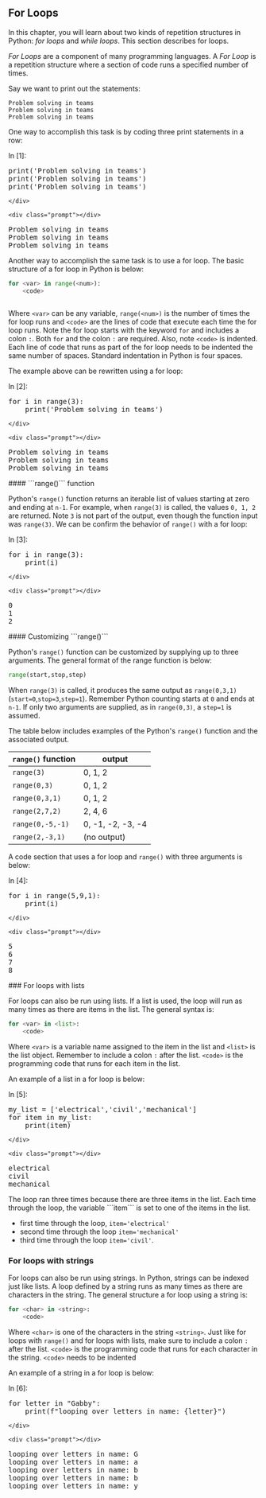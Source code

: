 
## For Loops
In this chapter, you will learn about two kinds of repetition structures in Python: _for loops_ and _while loops_. This section describes for loops.

_For Loops_ are a component of many programming languages. A _For Loop_ is a repetition structure where a section of code runs a specified number of times. 

Say we want to print out the statements:

```text
Problem solving in teams
Problem solving in teams
Problem solving in teams
```

One way to accomplish this task is by coding three print statements in a row:
<div class="cell border-box-sizing code_cell rendered">
<div class="input">
<div class="prompt input_prompt">In&nbsp;[1]:</div>
<div class="inner_cell">
    <div class="input_area">
<div class=" highlight hl-ipython3"><pre><span></span><span class="nb">print</span><span class="p">(</span><span class="s1">&#39;Problem solving in teams&#39;</span><span class="p">)</span>
<span class="nb">print</span><span class="p">(</span><span class="s1">&#39;Problem solving in teams&#39;</span><span class="p">)</span>
<span class="nb">print</span><span class="p">(</span><span class="s1">&#39;Problem solving in teams&#39;</span><span class="p">)</span>
</pre></div>

    </div>
</div>
</div>

<div class="output_wrapper">
<div class="output">


<div class="output_area">

    <div class="prompt"></div>


<div class="output_subarea output_stream output_stdout output_text">
<pre>Problem solving in teams
Problem solving in teams
Problem solving in teams
</pre>
</div>
</div>

</div>
</div>

</div>
Another way to accomplish the same task is to use a for loop. The basic structure of a for loop in Python is below:
    
```python
for <var> in range(<num>):
    <code>
    
```

Where ```<var>``` can be any variable, ```range(<num>)``` is the number of times the for loop runs and ```<code>``` are the lines of code that execute each time the for loop runs. Note the for loop starts with the keyword ```for``` and includes a colon ```:```. Both ```for``` and the colon ```:``` are required. Also, note ```<code>``` is indented. Each line of code that runs as part of the for loop needs to be indented the same number of spaces. Standard indentation in Python is four spaces. 

The example above can be rewritten using a for loop:
<div class="cell border-box-sizing code_cell rendered">
<div class="input">
<div class="prompt input_prompt">In&nbsp;[2]:</div>
<div class="inner_cell">
    <div class="input_area">
<div class=" highlight hl-ipython3"><pre><span></span><span class="k">for</span> <span class="n">i</span> <span class="ow">in</span> <span class="nb">range</span><span class="p">(</span><span class="mi">3</span><span class="p">):</span>
    <span class="nb">print</span><span class="p">(</span><span class="s1">&#39;Problem solving in teams&#39;</span><span class="p">)</span>
</pre></div>

    </div>
</div>
</div>

<div class="output_wrapper">
<div class="output">


<div class="output_area">

    <div class="prompt"></div>


<div class="output_subarea output_stream output_stdout output_text">
<pre>Problem solving in teams
Problem solving in teams
Problem solving in teams
</pre>
</div>
</div>

</div>
</div>

</div>
#### ```range()``` function

Python's ```range()``` function returns an iterable list of values starting at zero and ending at ```n-1```. For example, when ```range(3)``` is called, the values ```0, 1, 2``` are returned. Note ```3``` is not part of the output, even though the function input was ```range(3)```. We can be confirm the behavior of ```range()``` with a for loop:
<div class="cell border-box-sizing code_cell rendered">
<div class="input">
<div class="prompt input_prompt">In&nbsp;[3]:</div>
<div class="inner_cell">
    <div class="input_area">
<div class=" highlight hl-ipython3"><pre><span></span><span class="k">for</span> <span class="n">i</span> <span class="ow">in</span> <span class="nb">range</span><span class="p">(</span><span class="mi">3</span><span class="p">):</span>
    <span class="nb">print</span><span class="p">(</span><span class="n">i</span><span class="p">)</span>
</pre></div>

    </div>
</div>
</div>

<div class="output_wrapper">
<div class="output">


<div class="output_area">

    <div class="prompt"></div>


<div class="output_subarea output_stream output_stdout output_text">
<pre>0
1
2
</pre>
</div>
</div>

</div>
</div>

</div>
#### Customizing ```range()```

Python's ```range()``` function can be customized by supplying up to three arguments. The general format of the range function is below:

```python
range(start,stop,step)
```

When ```range(3)``` is called, it produces the same output as ```range(0,3,1)``` (```start=0```,```stop=3```,```step=1```). Remember Python counting starts at ```0``` and ends at ```n-1```. If only two arguments are supplied, as in ```range(0,3)```, a ```step=1``` is assumed.

The table below includes examples of the Python's ```range()``` function and the associated output.

| ```range()``` function | output |
| --- | --- |
| ```range(3)``` | 0, 1, 2 |
| ```range(0,3)``` | 0, 1, 2 |
| ```range(0,3,1)``` | 0, 1, 2 |
| ```range(2,7,2)``` | 2, 4, 6 |
| ```range(0,-5,-1)``` | 0, -1, -2, -3, -4 |
| ```range(2,-3,1)``` | (no output) |

A code section that uses a for loop and ```range()``` with three arguments is below:
<div class="cell border-box-sizing code_cell rendered">
<div class="input">
<div class="prompt input_prompt">In&nbsp;[4]:</div>
<div class="inner_cell">
    <div class="input_area">
<div class=" highlight hl-ipython3"><pre><span></span><span class="k">for</span> <span class="n">i</span> <span class="ow">in</span> <span class="nb">range</span><span class="p">(</span><span class="mi">5</span><span class="p">,</span><span class="mi">9</span><span class="p">,</span><span class="mi">1</span><span class="p">):</span>
    <span class="nb">print</span><span class="p">(</span><span class="n">i</span><span class="p">)</span>
</pre></div>

    </div>
</div>
</div>

<div class="output_wrapper">
<div class="output">


<div class="output_area">

    <div class="prompt"></div>


<div class="output_subarea output_stream output_stdout output_text">
<pre>5
6
7
8
</pre>
</div>
</div>

</div>
</div>

</div>
### For loops with lists

For loops can also be run using lists. If a list is used, the loop will run as many times as there are items in the list. The general syntax is:

```python
for <var> in <list>:
    <code>
```
 
Where ```<var>``` is a variable name assigned to the item in the list and ```<list>``` is the list object. Remember to include a colon ``` : ``` after the list.  ```<code>``` is the programming code that runs for each item in the list. 

An example of a list in a for loop is  below:
<div class="cell border-box-sizing code_cell rendered">
<div class="input">
<div class="prompt input_prompt">In&nbsp;[5]:</div>
<div class="inner_cell">
    <div class="input_area">
<div class=" highlight hl-ipython3"><pre><span></span><span class="n">my_list</span> <span class="o">=</span> <span class="p">[</span><span class="s1">&#39;electrical&#39;</span><span class="p">,</span><span class="s1">&#39;civil&#39;</span><span class="p">,</span><span class="s1">&#39;mechanical&#39;</span><span class="p">]</span>
<span class="k">for</span> <span class="n">item</span> <span class="ow">in</span> <span class="n">my_list</span><span class="p">:</span>
    <span class="nb">print</span><span class="p">(</span><span class="n">item</span><span class="p">)</span>
</pre></div>

    </div>
</div>
</div>

<div class="output_wrapper">
<div class="output">


<div class="output_area">

    <div class="prompt"></div>


<div class="output_subarea output_stream output_stdout output_text">
<pre>electrical
civil
mechanical
</pre>
</div>
</div>

</div>
</div>

</div>
The loop ran three times because there are three items in the list. Each time through the loop, the variable ```item``` is set to one of the items in the list.

 * first time through the loop, ```item='electrical'```
 * second time through the loop ```item='mechanical'``` 
 * third time through the loop ```item='civil'```. 
### For loops with strings

For loops can also be run using strings. In Python, strings can be indexed just like lists. A loop defined by a string runs as many times as there are characters in the string. The general structure a for loop using a string is:

```python
for <char> in <string>:
    <code>
```
 
Where ```<char>``` is one of the characters in the string ```<string>```. Just like for loops with ```range()``` and for loops with lists, make sure to include a colon ``` : ``` after the list.  ```<code>``` is the programming code that runs for each character in the string. ```<code>``` needs to be indented

An example of a string in a for loop is below:
<div class="cell border-box-sizing code_cell rendered">
<div class="input">
<div class="prompt input_prompt">In&nbsp;[6]:</div>
<div class="inner_cell">
    <div class="input_area">
<div class=" highlight hl-ipython3"><pre><span></span><span class="k">for</span> <span class="n">letter</span> <span class="ow">in</span> <span class="s2">&quot;Gabby&quot;</span><span class="p">:</span>
    <span class="nb">print</span><span class="p">(</span><span class="n">f</span><span class="s2">&quot;looping over letters in name: </span><span class="si">{letter}</span><span class="s2">&quot;</span><span class="p">)</span>
</pre></div>

    </div>
</div>
</div>

<div class="output_wrapper">
<div class="output">


<div class="output_area">

    <div class="prompt"></div>


<div class="output_subarea output_stream output_stdout output_text">
<pre>looping over letters in name: G
looping over letters in name: a
looping over letters in name: b
looping over letters in name: b
looping over letters in name: y
</pre>
</div>
</div>

</div>
</div>

</div>
 

